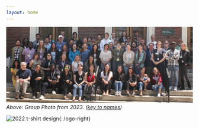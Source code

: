 ```yaml
---
layout: home
---
```

![Group photo from 2023 workshop](assets/img/group-photos/group-photo-2023.jpg)
_Above: Group Photo from 2023. ([key to names](/group-photos/2023/))_

![2022 t-shirt design](assets/img/tshirt-2022.png){:.logo-right}
